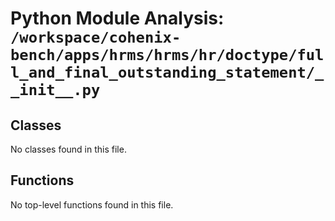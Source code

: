 # Python Module Analysis: `/workspace/cohenix-bench/apps/hrms/hrms/hr/doctype/full_and_final_outstanding_statement/__init__.py`

## Classes

No classes found in this file.


## Functions

No top-level functions found in this file.
